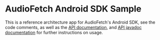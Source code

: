 AudioFetch Android SDK Sample
=============================

This is a reference architecture app for AudioFetch's Android SDK, see the code comments, as well as the [API documentation](https://github.com/audiofetch/audiofetch-android-sdk-public-library/raw/master/AudioFetchSDKDocumentation_rev_1_0.pdf), and [API javadoc documentation](https://github.com/audiofetch/audiofetch-android-sdk-public-library/tree/master/docs) for further instructions on usage.

